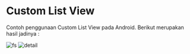 # Custom List View
Contoh penggunaan Custom List View pada Android. Berikut merupakan hasil jadinya :

![fs](https://cloud.githubusercontent.com/assets/24661720/26009400/cc802afa-3772-11e7-9a86-f7d4ff65d190.PNG)
![detail](https://user-images.githubusercontent.com/24661720/29065428-3d3a050e-7c56-11e7-8f9d-d312d823a1b7.PNG)
